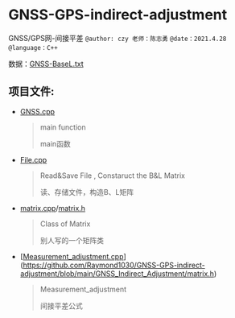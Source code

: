 # GNSS-GPS-indirect-adjustment

GNSS/GPS网-间接平差
`@author: czy 老师：陈志勇`
`@date：2021.4.28`
`@language：C++`

数据：[GNSS-BaseL.txt](https://github.com/Raymond1030/GNSS-GPS-indirect-adjustment/blob/main/GNSS_Indirect_Adjustment/GNSS-BaseL.txt)

## 项目文件:

- [GNSS.cpp](https://github.com/Raymond1030/GNSS-GPS-indirect-adjustment/blob/main/GNSS_Indirect_Adjustment/GNSS.cpp)

  > main function
  >
  > main函数

- [File.cpp](https://github.com/Raymond1030/GNSS-GPS-indirect-adjustment/blob/main/GNSS_Indirect_Adjustment/File.cpp)

  > Read&Save File , Constaruct the B&L  Matrix
  >
  > 读、存储文件，构造B、L矩阵

- [matrix.cpp](https://github.com/Raymond1030/GNSS-GPS-indirect-adjustment/blob/main/GNSS_Indirect_Adjustment/matrix.cpp)/[matrix.h](https://github.com/Raymond1030/GNSS-GPS-indirect-adjustment/blob/main/GNSS_Indirect_Adjustment/matrix.h)

  > Class of Matrix 
  >
  > 别人写的一个矩阵类  

- [[Measurement_adjustment.cpp](https://github.com/Raymond1030/GNSS-GPS-indirect-adjustment/blob/main/GNSS_Indirect_Adjustment/Measurement_adjustment.cpp)](https://github.com/Raymond1030/GNSS-GPS-indirect-adjustment/blob/main/GNSS_Indirect_Adjustment/matrix.h)

  > Measurement_adjustment
  >
  > 间接平差公式


